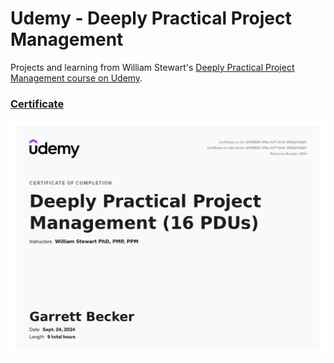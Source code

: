# Udemy - Deeply Practical Project Management

Projects and learning from William Stewart's [Deeply Practical Project Management course on Udemy](https://www.udemy.com/course/deeply-practical-project-management/).

### [Certificate]()

!["Certificate"](./Certificate.jpg)
